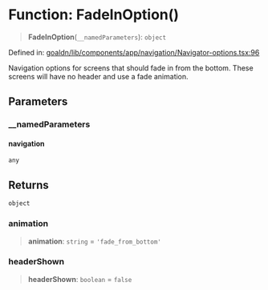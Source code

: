 # Function: FadeInOption()

> **FadeInOption**(`__namedParameters`): `object`

Defined in: [goaldn/lib/components/app/navigation/Navigator-options.tsx:96](https://github.com/aldesgroup/goaldn/blob/6a7943d02984b1a6b41d76a3a483a1484b644076/lib/components/app/navigation/Navigator-options.tsx#L96)

Navigation options for screens that should fade in from the bottom.
These screens will have no header and use a fade animation.

## Parameters

### \_\_namedParameters

#### navigation

`any`

## Returns

`object`

### animation

> **animation**: `string` = `'fade_from_bottom'`

### headerShown

> **headerShown**: `boolean` = `false`

